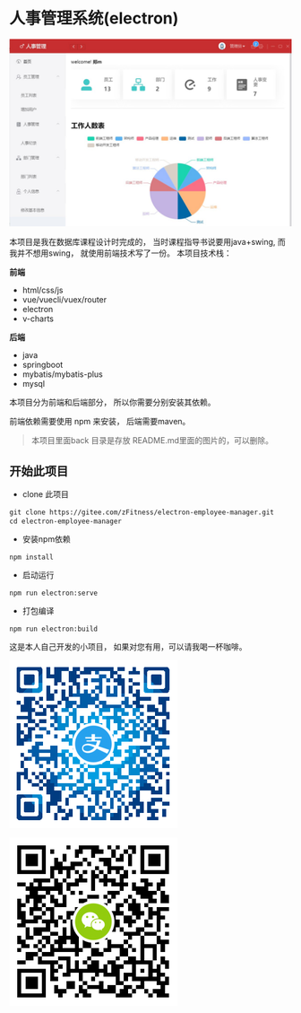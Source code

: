 # 人事管理系统(electron)

![](./back/1.jpg)



本项目是我在数据库课程设计时完成的， 当时课程指导书说要用java+swing, 而我并不想用swing， 就使用前端技术写了一份。
本项目技术栈：

**前端**

* html/css/js
* vue/vuecli/vuex/router
* electron
* v-charts

**后端**

* java
* springboot
* mybatis/mybatis-plus
* mysql



本项目分为前端和后端部分， 所以你需要分别安装其依赖。

前端依赖需要使用 npm 来安装， 后端需要maven。

> 本项目里面back 目录是存放 README.md里面的图片的，可以删除。

## 开始此项目
* clone 此项目
```
git clone https://gitee.com/zFitness/electron-employee-manager.git
cd electron-employee-manager
```
* 安装npm依赖

```
npm install
```

* 启动运行

```
npm run electron:serve
```

* 打包编译

```
npm run electron:build
```



这是本人自己开发的小项目， 如果对您有用，可以请我喝一杯咖啡。

![](./back/alipay.png)

![](./back/wechatpay.png)